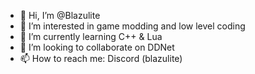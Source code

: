- 👋 Hi, I’m @Blazulite
- 👀 I’m interested in game modding and low level coding
- 🌱 I’m currently learning C++ & Lua
- 💞️ I’m looking to collaborate on DDNet
- 📫 How to reach me: Discord (blazulite)

<!---
Blazulite/Blazulite is a ✨ special ✨ repository because its `README.md` (this file) appears on your GitHub profile.
You can click the Preview link to take a look at your changes.
--->
